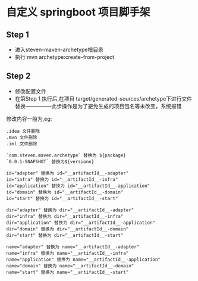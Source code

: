 # 自定义 springboot 项目脚手架

## Step 1

* 进入steven-maven-archetype根目录
* 执行 mvn archetype:create-from-project

## Step 2

* 修改配置文件
* 在第Step 1 执行后,在项目 target/generated-sources/archetype下进行文件替换—————此步操作是为了避免生成的项目包名等未改变，系统报错

修改内容一般为,eg:

~~~
.idea 文件删除
.mvn 文件删除
.iml 文件删除

`com.steven.maven.archetype` 替换为 ${package}
`0.0.1-SNAPSHOT` 替换为${versionn}

id="adapter" 替换为 id="__artifactId__-adapter"
id="infra" 替换为 id="__artifactId__-infra"
id="application" 替换为 id="__artifactId__-application"
id="domain" 替换为 id="__artifactId__-domain"
id="start" 替换为 id="__artifactId__-start"

dir="adapter" 替换为 dir="__artifactId__-adapter"
dir="infra" 替换为 dir="__artifactId__-infra"
dir="application" 替换为 dir="__artifactId__-application"
dir="domain" 替换为 dir="__artifactId__-domain"
dir="start" 替换为 dir="__artifactId__-start"

name="adapter" 替换为 name="__artifactId__-adapter"
name="infra" 替换为 name="__artifactId__-infra"
name="application" 替换为 name="__artifactId__-application"
name="domain" 替换为 name="__artifactId__-domain"
name="start" 替换为 name="__artifactId__-start"

~~~

